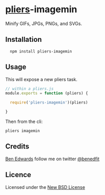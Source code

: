 # [pliers](http://pliersjs.github.io/)-imagemin

Minify GIFs, JPGs, PNGs, and SVGs.

## Installation

      npm install pliers-imagemin

## Usage

This will expose a new pliers task.

```js
// within a pliers.js
module.exports = function (pliers) {

  require('pliers-imagemin')(pliers)

}
```

Then from the cli:

```
pliers imagemin
```

## Credits
[Ben Edwards](https://github.com/benedfit/) follow me on twitter [@benedfit](https://twitter.com/benedfit)

## Licence
Licensed under the [New BSD License](http://opensource.org/licenses/bsd-license.php)
